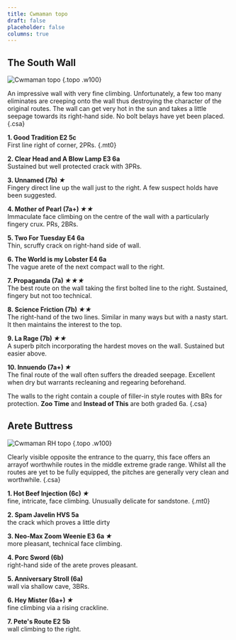 ```yaml
---
title: Cwmaman topo
draft: false
placeholder: false
columns: true
---
```


The South Wall
--------------

![Cwmaman topo](/img/south-wales/south-east-sandstone/Cwmanen-main-wall1-copy.jpg)
{.topo .w100}

An impressive wall with very fine climbing. Unfortunately, a few too many eliminates are creeping onto the wall thus destroying the character of the original routes. The wall can get very hot in the sun and takes a little seepage towards its right-hand side. No bolt belays have yet been placed.
{.csa}  

**1. Good Tradition E2 5c**  
First line right of corner, 2PRs.
{.mt0}

**2. Clear Head and A Blow Lamp E3 6a**  
Sustained but well protected crack with 3PRs.

**3. Unnamed (7b) *★***  
Fingery direct line up the wall just to the right. A few suspect holds have been suggested.

**4. Mother of Pearl (7a+) *★★***  
Immaculate face climbing on the centre of the wall with a particularly fingery crux. PRs, 2BRs.

**5. Two For Tuesday E4 6a**  
Thin, scruffy crack on right-hand side of wall.

**6. The World is my Lobster E4 6a**  
The vague arete of the next compact wall to the right.

**7. Propaganda (7a) *★★★***  
The best route on the wall taking the first bolted line to the right. Sustained, fingery but not too technical.

**8. Science Friction (7b) *★★***  
The right-hand of the two lines. Similar in many ways but with a nasty start. It then maintains the interest to the top.

**9. La Rage (7b) *★★***  
A superb pitch incorporating the hardest moves on the wall. Sustained but easier above.

**10. Innuendo (7a+) *★***  
The final route of the wall often suffers the dreaded seepage. Excellent when dry but warrants recleaning and regearing beforehand.

The walls to the right contain a couple of filler-in style routes with BRs for protection. **Zoo Time** and **Instead of This** are both graded 6a.
{.csa}

Arete Buttress
--------------

![Cwmaman RH topo](/img/south-wales/south-east-sandstone/Cwmanon-right1-copy.jpg)
{.topo .w100}

Clearly visible opposite the entrance to the quarry, this face offers an arrayof worthwhile routes in the middle extreme grade range. Whilst all the routes are yet to be fully equipped, the pitches are generally very clean and worthwhile.
{.csa}

**1. Hot Beef Injection (6c) *★***  
fine, intricate, face climbing. Unusually delicate for sandstone.
{.mt0}

**2. Spam Javelin HVS 5a**  
the crack which proves a little dirty

**3. Neo-Max Zoom Weenie E3 6a *★***  
more pleasant, technical face climbing.

**4. Porc Sword (6b)**  
right-hand side of the arete proves pleasant.

**5. Anniversary Stroll (6a)**  
wall via shallow cave, 3BRs.

**6. Hey Mister (6a+) *★***  
fine climbing via a rising crackline.

**7. Pete's Route E2 5b**  
wall climbing to the right.